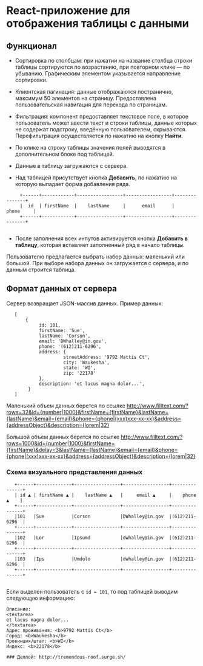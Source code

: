 

# React-приложение для отображения таблицы с данными

## Функционал

+ Сортировка по столбцам: при нажатии на название столбца строки таблицы сортируются по возрастанию, при повторном клике — по убыванию. Графическим элементом указывается направление сортировки.

+ Клиентская пагинация: данные отображаются постранично, максимум 50 элементов на страницу. Предоставлена пользовательская навигация для перехода по страницам.

+ Фильтрация: компонент предоставляет текстовое поле, в которое пользователь может ввести текст и строки таблицы, данные которых не содержат подстроку, введённую пользователем, скрываются. Перефильтрация осуществляется по нажатию на кнопку **Найти**.

+ По клике на строку таблицы значения полей выводятся в дополнительном блоке под таблицей.

+ Данные в таблицу загружаются с сервера.

+ Над таблицей присутствует кнопка **Добавить**, по нажатию на которую выпадает форма добавления ряда. 

```  
     +------+------------+-----------------+-----------------+---------------+ 
     |  id  | firstName  |    lastName     |      email      |     phone     | 
     +------+------------+-----------------+-----------------+---------------+ 
     
``` 
+ После заполнения всех инпутов активируется кнопка **Добавить в таблицу**, которая вставляет заполненный ряд в начало таблицы.

Пользователю предлагается выбрать набор данных: маленький или большой. При выборе набора данных он загружается с сервера, и по данным строится таблица.

## Формат данных от сервера

Сервер возвращает JSON-массив данных. Пример данных:

```
   [
       {
            id: 101,
            firstName: 'Sue',
            lastName: 'Corson',
            email: 'DWhalley@in.gov',
            phone: '(612)211-6296',
            address: {
                     streetAddress: '9792 Mattis Ct',
                     city: 'Waukesha',
                     state: 'WI',
                     zip: '22178'
            },
            description: 'et lacus magna dolor...',
        }
   ]

  ```

Маленький объем данных берется по ссылке http://www.filltext.com/?rows=32&id={number|1000}&firstName={firstName}&lastName={lastName}&email={email}&phone={phone|(xxx)xxx-xx-xx}&address={addressObject}&description={lorem|32}

  
Большой объем данных берется по ссылке http://www.filltext.com/?rows=1000&id={number|1000}&firstName={firstName}&delay=3&lastName={lastName}&email={email}&phone={phone|(xxx)xxx-xx-xx}&address={addressObject}&description={lorem|32}

  
### Схема визуального представления данных


```
   +------+-------------+-----------------+-----------------+---------------+
   | id ▲ | firstName ▲ |    lastName ▲   |     email ▲     |    phone ▲    |
   +------+-------------+-----------------+-----------------+---------------+
   |101   |Sue          |Corson           |DWhalley@in.gov  |(612)211-6296  |
   +------+-------------+-----------------+-----------------+---------------+
   |102   |Lor          |Ipsumd           |dwhalley@in.gov  |(612)211-6296  |
   +------+-------------+-----------------+-----------------+---------------+
   |103   |Ips          |Umdolo           |dwhalley@in.gov  |(612)211-6296  |
   +------+-------------+-----------------+-----------------+---------------+
  
```
Если выделен пользователь с ``` id = 101 ```, то под таблицей выводим следующую информацию:
  
```Выбран пользователь <b>Sue Corson</b>
Описание:
<textarea>
et lacus magna dolor...
</textarea>
Адрес проживания: <b>9792 Mattis Ct</b>
Город: <b>Waukesha</b>
Провинция/штат: <b>WI</b>
Индекс: <b>22178</b>

### Деплой: http://tremendous-roof.surge.sh/
